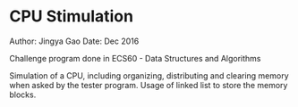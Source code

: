 # CPU Stimulation

 Author: Jingya Gao
 Date: Dec 2016

 Challenge program done in ECS60 - Data Structures and Algorithms 
 
 Simulation of a CPU, including organizing, distributing and clearing memory when asked by the tester program. Usage of linked list to store the memory blocks.
 
